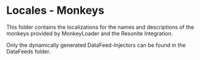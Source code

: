 Locales - Monkeys
=================

This folder contains the localizations for the names and descriptions of the
monkeys provided by MonkeyLoader and the Resonite Integration.

Only the dynamically generated DataFeed-Injectors can be found in the DataFeeds folder.